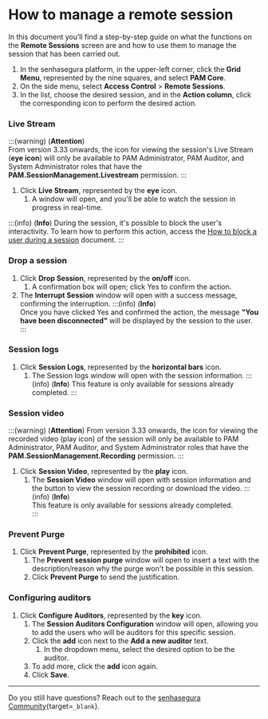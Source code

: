 # How to manage a remote session

In this document you’ll find a step-by-step guide on what the functions on the **Remote Sessions** screen are and how to use them to manage the session that has been carried out.

1. In the senhasegura platform, in the upper-left corner, click the **Grid Menu**, represented by the nine squares, and select **PAM Core**.
2. On the side menu, select **Access Control** > **Remote Sessions**.
3. In the list, choose the desired session, and in the **Action column**, click the corresponding icon to perform the desired action.

### Live Stream
:::(warning) (**Attention**)  
From version 3.33 onwards, the icon for viewing the session's Live Stream (**eye icon**) will only be available to PAM Administrator, PAM Auditor, and System Administrator roles that have the **PAM.SessionManagement.Livestream** permission.
:::

1. Click **Live Stream**, represented by the **eye** icon.
    1. A window will open, and you'll be able to watch the session in progress in real-time.


:::(info) (**Info**)
During the session, it's possible to block the user's interactivity. To learn how to perform this action, access the [How to block a user during a session](/v3-33/docs/pam-session-how-to-block-a-user-during-a-session) document.
:::

### Drop a session

1. Click **Drop Session**, represented by the **on/off** icon.
    1. A confirmation box will open; click Yes to confirm the action.
2. The **Interrupt Session** window will open with a success message, confirming the interruption.
    :::(info) (**Info**)  
    Once you have clicked Yes and confirmed the action, the message **"You have been disconnected"** will be displayed by the session to the user.
    :::

### Session logs

1. Click **Session Logs**, represented by the **horizontal bars** icon.
    1. The Session logs window will open with the session information.
    :::(info) (**Info**)
    This feature is only available for sessions already completed.
    :::

### Session video
:::(warning) (**Attention**)
From version 3.33 onwards, the icon for viewing the recorded video (play icon) of the session will only be available to PAM Administrator, PAM Auditor, and System Administrator roles that have the **PAM.SessionManagement.Recording** permission.
:::

1. Click **Session Video**, represented by the **play** icon.
    1. The **Session Video** window will open with session information and the button to view the session recording or download the video.
    :::(info) (**Info**)  
    This feature is only available for sessions already completed.  
    :::  

### Prevent Purge

1. Click **Prevent Purge**, represented by the **prohibited** icon.
    1. The **Prevent session purge** window will open to insert a text with the description/reason why the purge won't be possible in this session.
    2. Click **Prevent Purge** to send the justification.

### Configuring auditors

1. Click **Configure Auditors**, represented by the **key** icon.
    1. The **Session Auditors Configuration** window will open, allowing you to add the users who will be auditors for this specific session.
    2. Click the **add** icon next to the **Add a new auditor** text.
        1. In the dropdown menu, select the desired option to be the auditor.
    3. To add more, click the **add** icon again.
    4. Click **Save**.

---
Do you still have questions? Reach out to the [senhasegura Community](https://community.senhasegura.io/){target=`_blank`}.